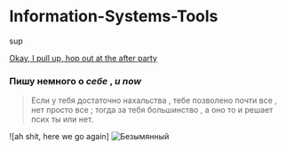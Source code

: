 # Information-Systems-Tools
sup

[Okay, I pull up, hop out at the after party](https://www.youtube.com/watch?v=fKrWIsRC0aE)

### Пишу немного о ***себе*** , *u now*

> Если у тебя достаточно нахальства , тебе позволено почти все , нет просто все ; тогда за тебя большинство , а оно то и решает псих ты или нет.

![ah shit, here we go again] ![Безымянный](https://user-images.githubusercontent.com/112748027/188260805-af6cf54c-f224-4796-ac49-163e7631030f.png)

